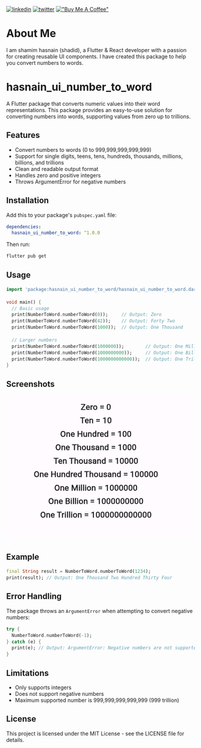 [![linkedin](https://img.shields.io/badge/linkedin-0A66C2?style=for-the-badge&logo=linkedin&logoColor=white)](https://www.linkedin.com/in/shamim-hasnain/)
[![twitter](https://img.shields.io/badge/twitter-1DA1F2?style=for-the-badge&logo=twitter&logoColor=white)](https://x.com/hasnain_bd)
[!["Buy Me A Coffee"](https://www.buymeacoffee.com/assets/img/custom_images/orange_img.png)](https://buymeacoffee.com/hasnain.dev)

# About Me

I am shamim hasnain (shadid), a Flutter & React developer with a passion for creating reusable UI components. I have created this package to help you convert numbers to words.

# hasnain_ui_number_to_word

A Flutter package that converts numeric values into their word representations. This package provides an easy-to-use solution for converting numbers into words, supporting values from zero up to trillions.

## Features

- Convert numbers to words (0 to 999,999,999,999,999)
- Support for single digits, teens, tens, hundreds, thousands, millions, billions, and trillions
- Clean and readable output format
- Handles zero and positive integers
- Throws ArgumentError for negative numbers

## Installation

Add this to your package's `pubspec.yaml` file:

```yaml
dependencies:
  hasnain_ui_number_to_word: ^1.0.0
```

Then run:

```bash
flutter pub get
```

## Usage

```dart
import 'package:hasnain_ui_number_to_word/hasnain_ui_number_to_word.dart';

void main() {
  // Basic usage
  print(NumberToWord.numberToWord(0));     // Output: Zero
  print(NumberToWord.numberToWord(42));    // Output: Forty Two
  print(NumberToWord.numberToWord(1000));  // Output: One Thousand

  // Larger numbers
  print(NumberToWord.numberToWord(1000000));        // Output: One Million
  print(NumberToWord.numberToWord(1000000000));     // Output: One Billion
  print(NumberToWord.numberToWord(1000000000000));  // Output: One Trillion
}
```

## Screenshots

![hasnain_ui_number_to_word](https://github.com/shadid06/hasnain_ui_number_to_word/raw/main/example/hasnain_ui_number_to_word.png)

## Example

```dart
final String result = NumberToWord.numberToWord(1234);
print(result); // Output: One Thousand Two Hundred Thirty Four
```

## Error Handling

The package throws an `ArgumentError` when attempting to convert negative numbers:

```dart
try {
  NumberToWord.numberToWord(-1);
} catch (e) {
  print(e); // Output: ArgumentError: Negative numbers are not supported.
}
```

## Limitations

- Only supports integers
- Does not support negative numbers
- Maximum supported number is 999,999,999,999,999 (999 trillion)

## License

This project is licensed under the MIT License - see the LICENSE file for details.
